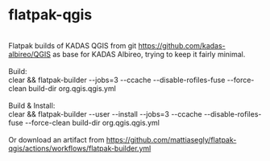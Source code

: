 # flatpak-qgis
<BR>Flatpak builds of KADAS QGIS from git https://github.com/kadas-albireo/QGIS as base for KADAS Albireo, trying to keep it fairly minimal.
<BR>
<BR>Build:
<BR>clear && flatpak-builder --jobs=3 --ccache --disable-rofiles-fuse --force-clean build-dir org.qgis.qgis.yml
<BR>
<BR>Build & Install:
<BR>clear && flatpak-builder --user --install --jobs=3 --ccache --disable-rofiles-fuse --force-clean build-dir org.qgis.qgis.yml
<BR>
<BR>Or download an artifact from https://github.com/mattiasegly/flatpak-qgis/actions/workflows/flatpak-builder.yml
